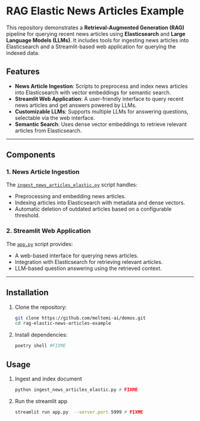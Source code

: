 # RAG Elastic News Articles Example

This repository demonstrates a **Retrieval-Augmented Generation (RAG)** pipeline for querying recent news articles using **Elasticsearch** and **Large Language Models (LLMs)**. It includes tools for ingesting news articles into Elasticsearch and a Streamlit-based web application for querying the indexed data.

## Features

- **News Article Ingestion**: Scripts to preprocess and index news articles into Elasticsearch with vector embeddings for semantic search.
- **Streamlit Web Application**: A user-friendly interface to query recent news articles and get answers powered by LLMs.
- **Customizable LLMs**: Supports multiple LLMs for answering questions, selectable via the web interface.
- **Semantic Search**: Uses dense vector embeddings to retrieve relevant articles from Elasticsearch.

---

## Components

### 1. **News Article Ingestion**
The [`ingest_news_articles_elastic.py`](rag-elastic-news-articles-example/ingest_news_articles_elastic.py) script handles:
- Preprocessing and embedding news articles.
- Indexing articles into Elasticsearch with metadata and dense vectors.
- Automatic deletion of outdated articles based on a configurable threshold.

### 2. **Streamlit Web Application**
The [`app.py`](rag-elastic-news-articles-example/app.py) script provides:
- A web-based interface for querying news articles.
- Integration with Elasticsearch for retrieving relevant articles.
- LLM-based question answering using the retrieved context.

---

## Installation

1. Clone the repository:
   ```bash
   git clone https://github.com/meltemi-ai/demos.git
   cd rag-elastic-news-articles-example
2. Install dependencies:
   ```bash
   poetry shell #FIXME
   ```

## Usage
1. Ingest and index document
   ```bash 
   python ingest_news_articles_elastic.py # FIXME
   ```
   
2. Run the streamlit app
   ```bash 
   streamlit run app.py  --server.port 5999 # FIXME
   ```